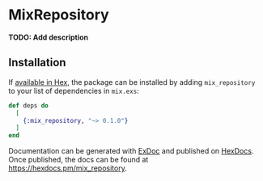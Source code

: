 # MixRepository

**TODO: Add description**

## Installation

If [available in Hex](https://hex.pm/docs/publish), the package can be installed
by adding `mix_repository` to your list of dependencies in `mix.exs`:

```elixir
def deps do
  [
    {:mix_repository, "~> 0.1.0"}
  ]
end
```

Documentation can be generated with [ExDoc](https://github.com/elixir-lang/ex_doc)
and published on [HexDocs](https://hexdocs.pm). Once published, the docs can
be found at <https://hexdocs.pm/mix_repository>.

